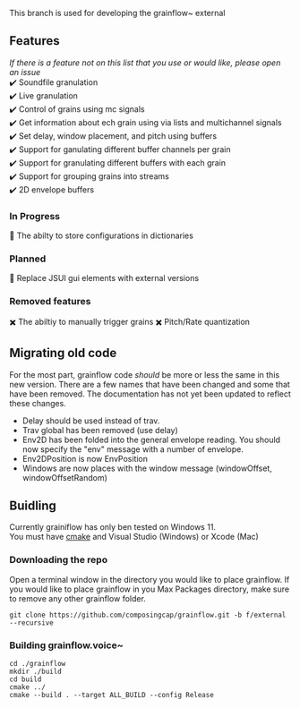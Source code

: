 This branch is used for developing the grainflow~ external 

## Features
*If there is a feature not on this list that you use or would like, please open an issue* \
✔️ Soundfile granulation\
✔️ Live granulation\
✔️ Control of grains using mc signals\
✔️ Get information about ech grain using via lists and multichannel signals\
✔️ Set delay, window placement, and pitch using buffers\
✔️ Support for ganulating different buffer channels per grain\
✔️ Support  for granulating different buffers with each grain\
✔️ Support for grouping grains into streams\
✔️ 2D envelope buffers
### In Progress
🔲 The abilty to store configurations in dictionaries

###  Planned
🔲 Replace JSUI gui elements with external versions
### Removed features
✖️ The abiltiy to manually trigger grains
✖️ Pitch/Rate quantization  


## Migrating old code
For the most part, grainflow code *should* be more or less the same in this new version. There are a few names that have been changed and some that have been removed.
The documentation has not yet been updated to reflect these changes.
- Delay should be used instead of trav. 
- Trav global has been removed (use delay)
- Env2D has been folded into the general envelope reading. You should now specify the "env" message with a number of envelope. 
- Env2DPosition is now EnvPosition
- Windows are now places with  the window message (windowOffset,  windowOffsetRandom)


## Buidling
Currently grainiflow has only ben tested on Windows 11.  
You must have [cmake](https://cmake.org/) and Visual Studio (Windows) or Xcode (Mac)  
### Downloading the repo
Open a terminal window in the  directory you would like to place grainflow.
If you would like to place grainflow in you Max Packages directory, make sure to remove any other grainflow folder.
```
git clone https://github.com/composingcap/grainflow.git -b f/external --recursive
```
### Building grainflow.voice~
```
cd ./grainflow
mkdir ./build
cd build
cmake ../
cmake --build . --target ALL_BUILD --config Release
```

